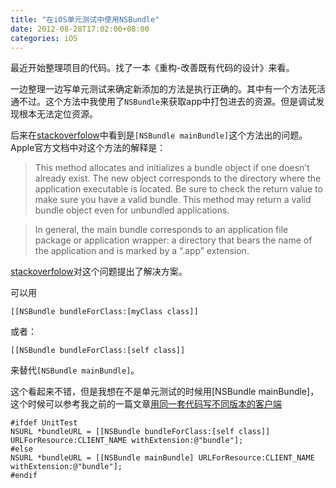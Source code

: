 ```yaml
---
title: "在iOS单元测试中使用NSBundle"
date: 2012-08-28T17:02:00+08:00
categories: iOS
---
```

最近开始整理项目的代码。找了一本《重构-改善既有代码的设计》来看。

一边整理一边写单元测试来确定新添加的方法是执行正确的。其中有一个方法死活通不过。这个方法中我使用了```NSBundle```来获取app中打包进去的资源。但是调试发现根本无法定位资源。

<!--more-->

后来在[stackoverfolow][stackoverfolow]中看到是```[NSBundle mainBundle]```这个方法出的问题。Apple官方文档中对这个方法的解释是：

>	This method allocates and initializes a bundle object if one doesn’t already exist. The new object corresponds to the directory where the application executable is located. Be sure to check the return value to make sure you have a valid bundle. This method may return a valid bundle object even for unbundled applications.
	
>	In general, the main bundle corresponds to an application file package or application wrapper: a directory that bears the name of the application and is marked by a “.app” extension.

[stackoverfolow][stackoverfolow]对这个问题提出了解决方案。

可以用

```objc
[[NSBundle bundleForClass:[myClass class]]
```

或者：

```objc
[[NSBundle bundleForClass:[self class]]
```

来替代```[NSBundle mainBundle]```。

这个看起来不错，但是我想在不是单元测试的时候用[NSBundle mainBundle]，这个时候可以参考我之前的一篇文章[用同一套代码写不同版本的客户端]()

```objc
#ifdef UnitTest
NSURL *bundleURL = [[NSBundle bundleForClass:[self class]] URLForResource:CLIENT_NAME withExtension:@"bundle"];
#else
NSURL *bundleURL = [[NSBundle mainBundle] URLForResource:CLIENT_NAME withExtension:@"bundle"];
#endif
```

[stackoverfolow]: https://stackoverflow.com/questions/3067015/ocunit-nsbundle?answertab=active#tab-top
